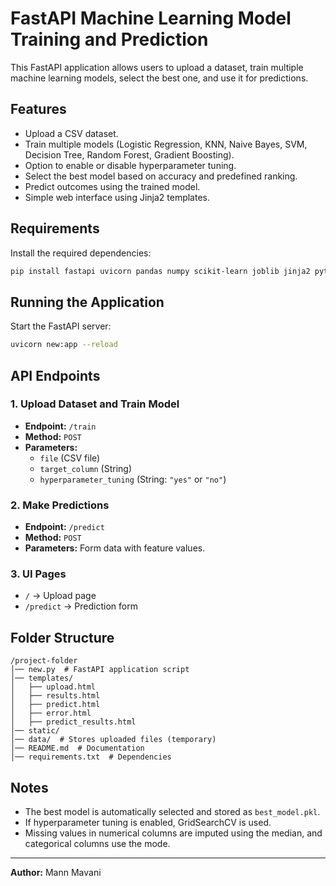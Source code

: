 # FastAPI Machine Learning Model Training and Prediction

This FastAPI application allows users to upload a dataset, train multiple machine learning models, select the best one, and use it for predictions.

## Features

- Upload a CSV dataset.
- Train multiple models (Logistic Regression, KNN, Naive Bayes, SVM, Decision Tree, Random Forest, Gradient Boosting).
- Option to enable or disable hyperparameter tuning.
- Select the best model based on accuracy and predefined ranking.
- Predict outcomes using the trained model.
- Simple web interface using Jinja2 templates.

## Requirements

Install the required dependencies:

```bash
pip install fastapi uvicorn pandas numpy scikit-learn joblib jinja2 python-multipart
```

## Running the Application

Start the FastAPI server:

```bash
uvicorn new:app --reload
```


## API Endpoints

### 1. Upload Dataset and Train Model
- **Endpoint:** `/train`
- **Method:** `POST`
- **Parameters:**
  - `file` (CSV file)
  - `target_column` (String)
  - `hyperparameter_tuning` (String: `"yes"` or `"no"`)

### 2. Make Predictions
- **Endpoint:** `/predict`
- **Method:** `POST`
- **Parameters:** Form data with feature values.

### 3. UI Pages
- `/` → Upload page
- `/predict` → Prediction form

## Folder Structure

```
/project-folder
│── new.py  # FastAPI application script
│── templates/
│   ├── upload.html
│   ├── results.html
│   ├── predict.html
│   ├── error.html
│   ├── predict_results.html
│── static/
│── data/  # Stores uploaded files (temporary)
│── README.md  # Documentation
│── requirements.txt  # Dependencies
```

## Notes

- The best model is automatically selected and stored as `best_model.pkl`.
- If hyperparameter tuning is enabled, GridSearchCV is used.
- Missing values in numerical columns are imputed using the median, and categorical columns use the mode.


---
**Author:** Mann Mavani
